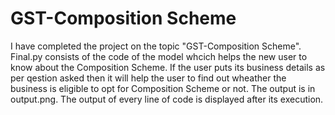 # GST-Composition Scheme

I have completed the project on the topic "GST-Composition Scheme". Final.py consists of the code of the model whcich helps the new user to know about the Composition Scheme. If the user puts its business details as per qestion asked then it will help the user to find out wheather the business is eligible to opt for Composition Scheme or not. The output is in output.png. The output of every line of code is displayed after its execution.






